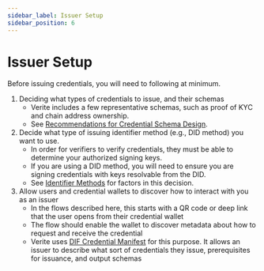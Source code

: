 ```yaml
---
sidebar_label: Issuer Setup
sidebar_position: 6
---
```


# Issuer Setup

Before issuing credentials, you will need to following at minimum.

1. Deciding what types of credentials to issue, and their schemas
   - Verite includes a few representative schemas, such as proof of KYC and chain address ownership.
   - See [Recommendations for Credential Schema Design](/docs/patterns/schema).
2. Decide what type of issuing identifier method (e.g., DID method) you want to use.
   - In order for verifiers to verify credentials, they must be able to determine your authorized signing keys.
   - If you are using a DID method, you will need to ensure you are signing credentials with keys resolvable from the DID.
   - See [Identifier Methods](/docs/patterns/identifier) for factors in this decision.
3. Allow users and credential wallets to discover how to interact with you as an issuer
   - In the flows described here, this starts with a QR code or deep link that the user opens from their credential wallet
   - The flow should enable the wallet to discover metadata about how to request and receive the credential
   - Verite uses [DIF Credential Manifest](https://identity.foundation/credential-manifest/) for this purpose. It allows an issuer to describe what sort of credentials they issue, prerequisites for issuance, and output schemas
